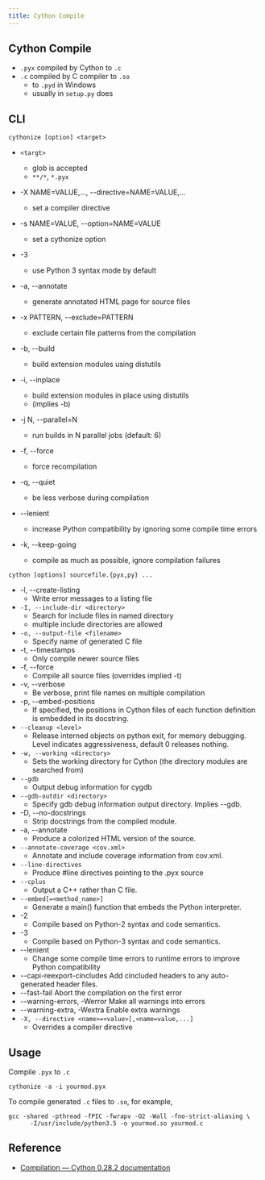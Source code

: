 ```yaml
---
title: Cython Compile
---
```


## Cython Compile
* `.pyx` compiled by Cython to `.c`
* `.c` compiled by C compiler to `.so`
    * to `.pyd` in Windows
    * usually in `setup.py` does

## CLI

```
cythonize [option] <target>
```

* `<targt>`
    * glob is accepted
    * `**/*`, `*.pyx`

* -X NAME=VALUE,..., --directive=NAME=VALUE,...
    * set a compiler directive
* -s NAME=VALUE, --option=NAME=VALUE
    * set a cythonize option
* -3
    * use Python 3 syntax mode by default
* -a, --annotate
    * generate annotated HTML page for source files
* -x PATTERN, --exclude=PATTERN
    * exclude certain file patterns from the compilation
* -b, --build
    * build extension modules using distutils
* -i, --inplace
    * build extension modules in place using distutils
    * (implies -b)
* -j N, --parallel=N
    * run builds in N parallel jobs (default: 6)
* -f, --force
    * force recompilation
* -q, --quiet
    * be less verbose during compilation
* --lenient
    * increase Python compatibility by ignoring some compile time errors
* -k, --keep-going
    * compile as much as possible, ignore compilation failures

```
cython [options] sourcefile.{pyx,py} ...
```

* -l, --create-listing
    * Write error messages to a listing file
* `-I, --include-dir <directory>`
    * Search for include files in named directory
    * multiple include directories are allowed
* `-o, --output-file <filename>`
    * Specify name of generated C file
* -t, --timestamps
    * Only compile newer source files
* -f, --force
    * Compile all source files (overrides implied -t)
* -v, --verbose
    * Be verbose, print file names on multiple compilation
* -p, --embed-positions
    * If specified, the positions in Cython files of each function definition is embedded in its docstring.
* `--cleanup <level>`
    * Release interned objects on python exit, for memory debugging.  Level indicates aggressiveness, default 0 releases nothing.
* `-w, --working <directory>`
    * Sets the working directory for Cython (the directory modules are searched from)
* `--gdb`
    * Output debug information for cygdb
* `--gdb-outdir <directory>`
    * Specify gdb debug information output directory. Implies --gdb.
* -D, --no-docstrings
    * Strip docstrings from the compiled module.
* -a, --annotate
    * Produce a colorized HTML version of the source.
* `--annotate-coverage <cov.xml>`
    * Annotate and include coverage information from cov.xml.
* `--line-directives`
    * Produce #line directives pointing to the .pyx source
* `--cplus`
    * Output a C++ rather than C file.
* `--embed[=<method_name>]`
    * Generate a main() function that embeds the Python interpreter.
* -2
    * Compile based on Python-2 syntax and code semantics.
* -3
    * Compile based on Python-3 syntax and code semantics.
* --lenient
    * Change some compile time errors to runtime errors to improve Python compatibility
* --capi-reexport-cincludes      Add cincluded headers to any auto-generated header files.
* --fast-fail                    Abort the compilation on the first error
* --warning-errors, -Werror      Make all warnings into errors
* --warning-extra, -Wextra       Enable extra warnings
* `-X, --directive <name>=<value>[,<name=value,...]`
    * Overrides a compiler directive

## Usage
Compile `.pyx` to `.c`

```
cythonize -a -i yourmod.pyx
```

To compile generated `.c` files to `.so`, for example, 

```
gcc -shared -pthread -fPIC -fwrapv -O2 -Wall -fno-strict-aliasing \
      -I/usr/include/python3.5 -o yourmod.so yourmod.c
```

## Reference
* [Compilation — Cython 0.28.2 documentation](http://docs.cython.org/en/latest/src/reference/compilation.html)
